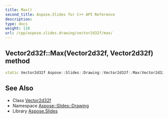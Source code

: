 ```yaml
---
title: Max()
second_title: Aspose.Slides for C++ API Reference
description: 
type: docs
weight: 118
url: /cpp/aspose.slides.drawing/vector2d32f/max/
---
```

## Vector2d32f::Max(Vector2d32f, Vector2d32f) method




```cpp
static Vector2d32f Aspose::Slides::Drawing::Vector2d32f::Max(Vector2d32f l, Vector2d32f r)
```

## See Also

* Class [Vector2d32f](./)
* Namespace [Aspose::Slides::Drawing](../)
* Library [Aspose.Slides](../../)